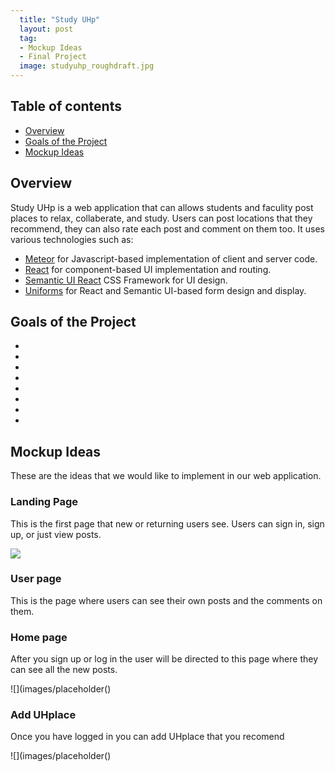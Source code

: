 ```yaml
---
  title: "Study UHp"
  layout: post
  tag: 
  - Mockup Ideas
  - Final Project
  image: studyuhp_roughdraft.jpg
---
```


## Table of contents

* [Overview](#overview)
* [Goals of the Project](#goals-of-the-project)
* [Mockup Ideas](#mockup-ideas)

## Overview

Study UHp is a web application that can allows students and faculity post places to relax, collaberate, and study. Users can post locations that they recommend, they can also rate each post and comment on them too. It uses various technologies such as: 

* [Meteor](https://www.meteor.com/) for Javascript-based implementation of client and server code.
* [React](https://reactjs.org/) for component-based UI implementation and routing.
* [Semantic UI React](https://react.semantic-ui.com/) CSS Framework for UI design.
* [Uniforms](https://uniforms.tools/) for React and Semantic UI-based form design and display.

## Goals of the Project
*
*
*
*
*
*
*
*

## Mockup Ideas

These are the ideas that we would like to implement in our web application.

### Landing Page

This is the first page that new or returning users see. Users can sign in, sign up, or just view posts.

![](images/landing-mockup.png)

### User page

This is the page where users can see their own posts and the comments on them.

### Home page

After you sign up or log in the user will be directed to this page where they can see all the new posts.

![](images/placeholder()

### Add UHplace

Once you have logged in you can add UHplace that you recomend

![](images/placeholder()


